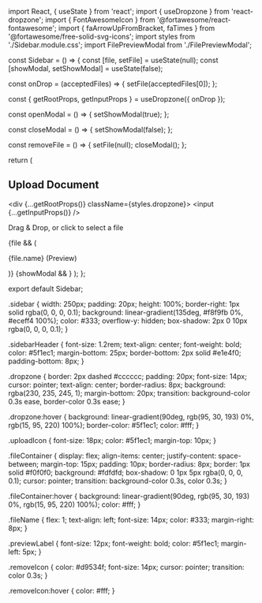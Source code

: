 import React, { useState } from 'react';
import { useDropzone } from 'react-dropzone';
import { FontAwesomeIcon } from '@fortawesome/react-fontawesome';
import { faArrowUpFromBracket, faTimes } from '@fortawesome/free-solid-svg-icons';
import styles from './Sidebar.module.css';
import FilePreviewModal from './FilePreviewModal';

const Sidebar = () => {
  const [file, setFile] = useState(null);
  const [showModal, setShowModal] = useState(false);

  const onDrop = (acceptedFiles) => {
    setFile(acceptedFiles[0]);
  };

  const { getRootProps, getInputProps } = useDropzone({ onDrop });

  const openModal = () => {
    setShowModal(true);
  };

  const closeModal = () => {
    setShowModal(false);
  };

  const removeFile = () => {
    setFile(null);
    closeModal();
  };

  return (
    <div className={styles.sidebar}>
      <h2 className={styles.sidebarHeader}>Upload Document</h2>
      <div {...getRootProps()} className={styles.dropzone}>
        <input {...getInputProps()} />
        <p>Drag & Drop, or click to select a file</p>
        <FontAwesomeIcon icon={faArrowUpFromBracket} className={styles.uploadIcon} />
      </div>
      {file && (
        <div className={styles.fileContainer}>
          <p className={styles.fileName} onClick={openModal}>
            {file.name} <span className={styles.previewLabel}>(Preview)</span>
          </p>
          <FontAwesomeIcon
            icon={faTimes}
            className={styles.removeIcon}
            onClick={removeFile}
          />
        </div>
      )}
      {showModal && <FilePreviewModal file={file} closeModal={closeModal} />}
    </div>
  );
};

export default Sidebar;



.sidebar {
  width: 250px;
  padding: 20px;
  height: 100%;
  border-right: 1px solid rgba(0, 0, 0, 0.1);
  background: linear-gradient(135deg, #f8f9fb 0%, #eceff4 100%);
  color: #333;
  overflow-y: hidden;
  box-shadow: 2px 0 10px rgba(0, 0, 0, 0.1);
}

.sidebarHeader {
  font-size: 1.2rem;
  text-align: center;
  font-weight: bold;
  color: #5f1ec1;
  margin-bottom: 25px;
  border-bottom: 2px solid #e1e4f0;
  padding-bottom: 8px;
}

.dropzone {
  border: 2px dashed #cccccc;
  padding: 20px;
  font-size: 14px;
  cursor: pointer;
  text-align: center;
  border-radius: 8px;
  background: rgba(230, 235, 245, 1);
  margin-bottom: 20px;
  transition: background-color 0.3s ease, border-color 0.3s ease;
}

.dropzone:hover {
  background: linear-gradient(90deg, rgb(95, 30, 193) 0%, rgb(15, 95, 220) 100%);
  border-color: #5f1ec1;
  color: #fff;
}

.uploadIcon {
  font-size: 18px;
  color: #5f1ec1;
  margin-top: 10px;
}

.fileContainer {
  display: flex;
  align-items: center;
  justify-content: space-between;
  margin-top: 15px;
  padding: 10px;
  border-radius: 8px;
  border: 1px solid #f0f0f0;
  background: #fdfdfd;
  box-shadow: 0 1px 5px rgba(0, 0, 0, 0.1);
  cursor: pointer;
  transition: background-color 0.3s, color 0.3s;
}

.fileContainer:hover {
  background: linear-gradient(90deg, rgb(95, 30, 193) 0%, rgb(15, 95, 220) 100%);
  color: #fff;
}

.fileName {
  flex: 1;
  text-align: left;
  font-size: 14px;
  color: #333;
  margin-right: 8px;
}

.previewLabel {
  font-size: 12px;
  font-weight: bold;
  color: #5f1ec1;
  margin-left: 5px;
}

.removeIcon {
  color: #d9534f;
  font-size: 14px;
  cursor: pointer;
  transition: color 0.3s;
}

.removeIcon:hover {
  color: #fff;
}

